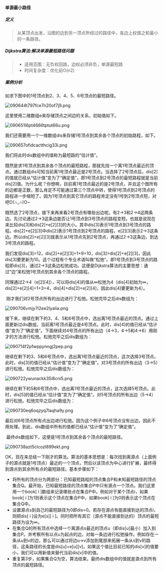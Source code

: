 #### 单源最小路径

##### 定义

> 从某顶点出发，沿图的边到另一顶点所经过的路径中，各边上权值之和最小的一条路径。

##### Dijkstra算法:解决单源最短路径问题

> - 适用范围：无负权回路，边权必须非负，单源最短路 
> - 时间复杂度：优化前O(n2)

##### 案例分析

如求下图中的1号顶点到2、3、4、5、6号顶点的最短路径。

![090644t797fce7n20of7j9.png](http://bbs.ahalei.com/data/attachment/forum/201403/31/090644t797fce7n20of7j9.png)

这里使用二维数组e来存储顶点之间边的关系，初始值如下。

![090651l6pt4666tptut66u.png](http://bbs.ahalei.com/data/attachment/forum/201403/31/090651l6pt4666tptut66u.png)

我们还需要用一个一维数组dis来存储1号顶点到其余各个顶点的初始路程，如下。

![090657ofidcactthcig33i.png](http://bbs.ahalei.com/data/attachment/forum/201403/31/090657ofidcactthcig33i.png)

我们将此时dis数组中的值称为最短路的“估计值”。

​       既然是求1号顶点到其余各个顶点的最短路程，那就先找一个离1号顶点最近的顶点。通过数组dis可知当前离1号顶点最近是2号顶点。当选择了2号顶点后，dis[2]的值就已经从“估计值”变为了“确定值”，即1号顶点到2号顶点的最短路程就是当前dis[2]值。为什么呢？你想啊，目前离1号顶点最近的是2号顶点，并且这个图所有的边都是正数，那么肯定不可能通过第三个顶点中转，使得1号顶点到2号顶点的路程进一步缩短了。因为1号顶点到其它顶点的路程肯定没有1号到2号顶点短，对吧O(∩_∩)O~

​       既然选了2号顶点，接下来再来看2号顶点有哪些出边呢。有2->3和2->4这两条边。先讨论通过2->3这条边能否让1号顶点到3号顶点的路程变短。也就是说现在来比较dis[3]和dis[2]+e[2][3]的大小。其中dis[3]表示1号顶点到3号顶点的路程。dis[2]+e[2][3]中dis[2]表示1号顶点到2号顶点的路程，e[2][3]表示2->3这条边。所以dis[2]+e[2][3]就表示从1号顶点先到2号顶点，再通过2->3这条边，到达3号顶点的路程。

​       我们发现dis[3]=12，dis[2]+e[2][3]=1+9=10，dis[3]>dis[2]+e[2][3]，因此dis[3]要更新为10。这个过程有个专业术语叫做“松弛”。即1号顶点到3号顶点的路程即dis[3]，通过2->3这条边松弛成功。这便是Dijkstra算法的主要思想：通过“边”来松弛1号顶点到其余各个顶点的路程。

​       同理通过2->4（e[2][4]），可以将dis[4]的值从∞松弛为4（dis[4]初始为∞，dis[2]+e[2][4]=1+3=4，dis[4]>dis[2]+e[2][4]，因此dis[4]要更新为4）。

​       刚才我们对2号顶点所有的出边进行了松弛。松弛完毕之后dis数组为：

![090706vmjy7l2ee2lyalia.png](http://bbs.ahalei.com/data/attachment/forum/201403/31/090706vmjy7l2ee2lyalia.png)

​       接下来，继续在剩下的3、4、5和6号顶点中，选出离1号顶点最近的顶点。通过上面更新过dis数组，当前离1号顶点最近是4号顶点。此时，dis[4]的值已经从“估计值”变为了“确定值”。下面继续对4号顶点的所有出边（4->3，4->5和4->6）用刚才的方法进行松弛。松弛完毕之后dis数组为：

![090714f2p1wppynngj2pep.png](http://bbs.ahalei.com/data/attachment/forum/201403/31/090714f2p1wppynngj2pep.png)

​       继续在剩下的3、5和6号顶点中，选出离1号顶点最近的顶点，这次选择3号顶点。此时，dis[3]的值已经从“估计值”变为了“确定值”。对3号顶点的所有出边（3->5）进行松弛。松弛完毕之后dis数组为：

![090722ywunackk35i8cni5.png](http://bbs.ahalei.com/data/attachment/forum/201403/31/090722ywunackk35i8cni5.png)

​       继续在剩下的5和6号顶点中，选出离1号顶点最近的顶点，这次选择5号顶点。此时，dis[5]的值已经从“估计值”变为了“确定值”。对5号顶点的所有出边（5->4）进行松弛。松弛完毕之后dis数组为：

![090730eq6oqzyq7laqha9y.png](http://bbs.ahalei.com/data/attachment/forum/201403/31/090730eq6oqzyq7laqha9y.png)

​       最后对6号顶点所有点出边进行松弛。因为这个例子中6号顶点没有出边，因此不用处理。到此，dis数组中所有的值都已经从“估计值”变为了“确定值”。

​       最终dis数组如下，这便是1号顶点到其余各个顶点的最短路径。

![090738azt5clcozl899ekt.png](http://bbs.ahalei.com/data/attachment/forum/201403/31/090738azt5clcozl899ekt.png)

​       OK，现在来总结一下刚才的算法。算法的基本思想是：每次找到离源点（上面例子的源点就是1号顶点）最近的一个顶点，然后以该顶点为中心进行扩展，最终得到源点到其余所有点的最短路径。基本步骤如下：

- 将所有的顶点分为两部分：已知最短路程的顶点集合P和未知最短路径的顶点集合Q。最开始，已知最短路径的顶点集合P中只有源点一个顶点。我们这里用一个book[ i ]数组来记录哪些点在集合P中。例如对于某个顶点i，如果book[ i ]为1则表示这个顶点在集合P中，如果book[ i ]为0则表示这个顶点在集合Q中。
- 设置源点s到自己的最短路径为0即dis=0。若存在源点有能直接到达的顶点i，则把dis[ i ]设为e[s][ i ]。同时把所有其它（源点不能直接到达的）顶点的最短路径为设为∞。
- 在集合Q的所有顶点中选择一个离源点s最近的顶点u（即dis[u]最小）加入到集合P。并考察所有以点u为起点的边，对每一条边进行松弛操作。例如存在一条从u到v的边，那么可以通过将边u->v添加到尾部来拓展一条从s到v的路径，这条路径的长度是dis[u]+e[u][v]。如果这个值比目前已知的dis[v]的值要小，我们可以用新值来替代当前dis[v]中的值。
- 重复第3步，如果集合Q为空，算法结束。最终dis数组中的值就是源点到所有顶点的最短路径。